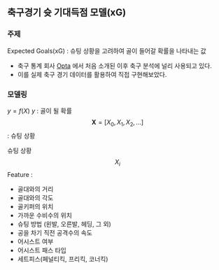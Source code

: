 ## 축구경기 슛 기대득점 모델(xG)

### 주제

Expected Goals(xG) : 슈팅 상황을 고려하여 골이 들어갈 확률을 나타내는 값

- 축구 통계 회사 [Opta](https://www.statsperform.com/opta/) 에서 처음 소개된 이후 축구 분석에 널리 사용되고 있다. 
- 이를 실제 축구 경기 데이터를 활용하여 직접 구현해보았다.

### 모델링

$y = f(X)$
$y$ : 골이 될 확률 
$$\mathbf{X} = [X_0,X_1,X_2, ...]$$ : 슈팅 상황

슈팅 상황 $$X_i$$ Feature : 
-	골대와의 거리
-   골대와의 각도
-	골키퍼의 위치
-	가까운 수비수의 위치
-	슈팅 방법 (왼발, 오른발, 헤딩, 그 외)
-	공을 차기 직전 공격수의 속도
-   어시스트 여부
-   어시스트 패스 타입
-   세트피스(페널티킥, 프리킥, 코너킥)
